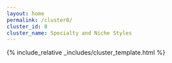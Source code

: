 ```yaml
---
layout: home
permalink: /cluster8/
cluster_id: 8
cluster_name: Specialty and Niche Styles
---
```


{% include_relative _includes/cluster_template.html %}
